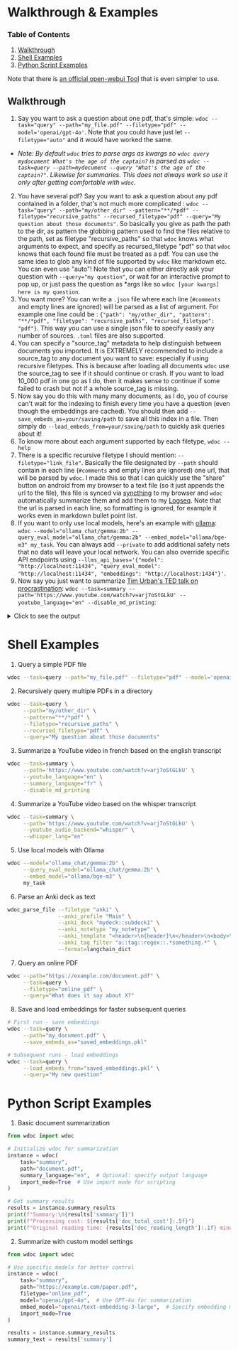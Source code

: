 # Walkthrough & Examples

### Table of Contents
1. [Walkthrough](#Walkthrough)
2. [Shell Examples](#shell-examples)
3. [Python Script Examples](#python-script-examples)

Note that there is [an official open-webui Tool](https://openwebui.com/t/qqqqqqqqqqqqqqqqqqqq/wdoctool) that is even simpler to use.


## Walkthrough

1. Say you want to ask a question about one pdf, that's simple: `wdoc --task="query" --path="my_file.pdf" --filetype="pdf" --model='openai/gpt-4o'`. Note that you could have just let `--filetype="auto"` and it would have worked the same.
* *Note: By default `wdoc` tries to parse args as kwargs so `wdoc query mydocument What's the age of the captain?` is parsed as `wdoc --task=query --path=mydocument --query "What's the age of the captain?"`. Likewise for summaries. This does not always work so use it only after getting comfortable with `wdoc`.*
2. You have several pdf? Say you want to ask a question about any pdf contained in a folder, that's not much more complicated : `wdoc --task="query" --path="my/other_dir" --pattern="**/*pdf" --filetype="recursive_paths" --recursed_filetype="pdf" --query="My question about those documents"`. So basically you give as path the path to the dir, as pattern the globbing pattern used to find the files relative to the path, set as filetype "recursive_paths" so that `wdoc` knows what arguments to expect, and specify as recursed_filetype "pdf" so that `wdoc` knows that each found file must be treated as a pdf. You can use the same idea to glob any kind of file supported by `wdoc` like markdown etc. You can even use "auto"! Note that you can either directly ask your question with `--query="my question"`, or wait for an interactive prompt to pop up, or just pass the question as *args like so `wdoc [your kwargs] here is my question`.
3. You want more? You can write a `.json` file where each line (`#comments` and empty lines are ignored) will be parsed as a list of argument. For example one line could be : `{"path": "my/other_dir", "pattern": "**/*pdf", "filetype": "recursive_paths", "recursed_filetype": "pdf"}`. This way you can use a single json file to specify easily any number of sources. `.toml` files are also supported.
4. You can specify a "source_tag" metadata to help distinguish between documents you imported. It is EXTREMELY recommended to include a source_tag to any document you want to save: especially if using recursive filetypes. This is because after loading all documents `wdoc` use the source_tag to see if it should continue or crash. If you want to load 10_000 pdf in one go as I do, then it makes sense to continue if some failed to crash but not if a whole source_tag is missing.
5. Now say you do this with many many documents, as I do, you of course can't wait for the indexing to finish every time you have a question (even though the embeddings are cached). You should then add `--save_embeds_as=your/saving/path` to save all this index in a file. Then simply do `--load_embeds_from=your/saving/path` to quickly ask queries about it!
6. To know more about each argument supported by each filetype, `wdoc --help`
7. There is a specific recursive filetype I should mention: `--filetype="link_file"`. Basically the file designated by `--path` should contain in each line (`#comments` and empty lines are ignored) one url, that will be parsed by `wdoc`. I made this so that I can quickly use the "share" button on android from my browser to a text file (so it just appends the url to the file), this file is synced via [syncthing](https://github.com/syncthing/syncthing) to my browser and `wdoc` automatically summarize them and add them to my [Logseq](https://github.com/logseq/logseq/). Note that the url is parsed in each line, so formatting is ignored, for example it works even in markdown bullet point list.
8. If you want to only use local models, here's an example with [ollama](https://ollama.com/): `wdoc --model="ollama_chat/gemma:2b" --query_eval_model="ollama_chat/gemma:2b" --embed_model="ollama/bge-m3" my_task`. You can always add `--private` to add additional safety nets that no data will leave your local network. You can also override specific API endpoints using `--llms_api_bases='{"model": "http://localhost:11434", "query_eval_model": "http://localhost:11434", "embeddings": "http://localhost:1434"}'`.
9. Now say you just want to summarize [Tim Urban's TED talk on procrastination](https://www.youtube.com/watch?v=arj7oStGLkU): `wdoc --task=summary --path='https://www.youtube.com/watch?v=arj7oStGLkU' --youtube_language="en" --disable_md_printing`:

<details><summary>Click to see the output</summary>


> # Summary
> ## https://www.youtube.com/watch?v=arj7oStGLkU
> - Let me take a deep breath and summarize this TED talk about procrastination:
> - [0:00-3:40] Personal experience with procrastination in college:
>     - Author's pattern with papers: planning to work steadily but actually doing everything last minute
>     - 90-page senior thesis experience:
>         - Planned to work steadily over a year
>         - Actually wrote 90 pages in 72 hours with two all-nighters
>         - *Jokingly implies* it was brilliant, then admits it was 'very, very bad'
> - [3:40-6:45] Brain comparison between procrastinators and non-procrastinators:
>     - Both have a **Rational Decision-Maker**
>     - Procrastinator's brain also has an **Instant Gratification Monkey**:
>         - Lives entirely in present moment
>         - Only cares about 'easy and fun'
>         - Works fine for animals but problematic for humans in advanced civilization
>     - **Rational Decision-Maker** capabilities:
>         - Can visualize future
>         - See big picture
>         - Make long-term plans
> - [6:45-10:55] The procrastinator's system:
>     - **Dark Playground**:
>         - Where leisure activities happen at wrong times
>         - Characterized by guilt, dread, anxiety, self-hatred
>     - **Panic Monster**:
>         - Only thing monkey fears
>         - Awakens near deadlines or threats of public embarrassment
>         - Enables last-minute productivity
>     - Personal example with TED talk preparation:
>         - Procrastinated for months
>         - Only started working when panic set in
> - [10:55-13:05] Two types of procrastination:
>     - Deadline-based procrastination:
>         - Effects contained due to Panic Monster intervention
>         - Less harmful long-term
>     - Non-deadline procrastination:
>         - More dangerous
>         - Affects important life areas without deadlines:
>             - Entrepreneurial pursuits
>             - Family relationships
>             - Health
>             - Personal relationships
>         - Can cause long-term unhappiness and regrets
> - [13:05-14:04] Concluding thoughts:
>     - *Author believes* no true non-procrastinators exist
>     - Presents **Life Calendar**:
>         - Shows 90 years in weekly boxes
>         - Emphasizes limited time available
>     - Call to action: need to address procrastination 'sometime soon'
> - Key audience response moments:
>     - Multiple instances of '(Laughter)' noted throughout
>     - Particularly strong response from PhD students relating to procrastination issues
>     - Received thousands of emails after blog post about procrastination
> Tokens used for https://www.youtube.com/watch?v=arj7oStGLkU: '4936' (in: 4307, out: 629, cost: $0.00063)
> Total cost of those summaries: 4936 tokens for $0.00063 (estimate was $0.00030)
> Total time saved by those summaries: 8.8 minutes
> Done summarizing.

</details>

# Shell Examples

1. Query a simple PDF file
```zsh
wdoc --task=query --path="my_file.pdf" --filetype="pdf" --model='openai/gpt-4o'
```

2. Recursively query multiple PDFs in a directory
```zsh
wdoc --task=query \
     --path="my/other_dir" \
     --pattern="**/*pdf" \
     --filetype="recursive_paths" \
     --recursed_filetype="pdf" \
     --query="My question about those documents"
```

3. Summarize a YouTube video in french based on the english transcript
```zsh
wdoc --task=summary \
     --path='https://www.youtube.com/watch?v=arj7oStGLkU' \
     --youtube_language="en" \
     --summary_language="fr" \
     --disable_md_printing
```

4. Summarize a YouTube video based on the whisper transcript
```zsh
wdoc --task=summary \
     --path='https://www.youtube.com/watch?v=arj7oStGLkU' \
     --youtube_audio_backend="whisper" \
     --whisper_lang="en"
```

5. Use local models with Ollama
```zsh
wdoc --model="ollama_chat/gemma:2b" \
     --query_eval_model="ollama_chat/gemma:2b" \
     --embed_model="ollama/bge-m3" \
     my_task
```

6. Parse an Anki deck as text
```zsh
wdoc_parse_file --filetype "anki" \
                --anki_profile "Main" \
                --anki_deck "mydeck::subdeck1" \
                --anki_notetype "my_notetype" \
                --anki_template "<header>\n{header}\n</header>\n<body>\n{body}\n</body>\n<personal_notes>\n{more}\n</personal_notes>\n<tags>{tags}</tags>\n{image_ocr_alt}" \
                --anki_tag_filter "a::tag::regex::.*something.*" \
                --format=langchain_dict
```

7. Query an online PDF
```zsh
wdoc --path="https://example.com/document.pdf" \
     --task=query \
     --filetype="online_pdf" \
     --query="What does it say about X?"
```

8. Save and load embeddings for faster subsequent queries
```zsh
# First run - save embeddings
wdoc --task=query \
     --path="my_document.pdf" \
     --save_embeds_as="saved_embeddings.pkl"

# Subsequent runs - load embeddings
wdoc --task=query \
     --load_embeds_from="saved_embeddings.pkl" \
     --query="My new question"
```

# Python Script Examples

1. Basic document summarization
```python
from wdoc import wdoc

# Initialize wdoc for summarization
instance = wdoc(
    task="summary",
    path="document.pdf",
    summary_language="en",  # Optional: specify output language
    import_mode=True  # Use import mode for scripting
)

# Get summary results
results = instance.summary_results
print(f"Summary:\n{results['summary']}")
print(f"Processing cost: ${results['doc_total_cost']:.5f}")
print(f"Original reading time: {results['doc_reading_length']:.1f} minutes")
```

2. Summarize with custom model settings
```python
from wdoc import wdoc

# Use specific models for better control
instance = wdoc(
    task="summary",
    path="https://example.com/paper.pdf",
    filetype="online_pdf",
    model="openai/gpt-4o",  # Use GPT-4o for summarization
    embed_model="openai/text-embedding-3-large",  # Specify embedding model
    import_mode=True
)

results = instance.summary_results
summary_text = results['summary']
```
